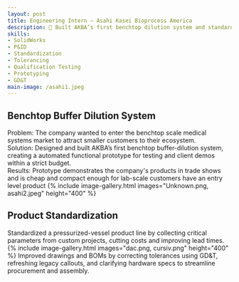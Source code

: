 ```yaml
---
layout: post
title: Engineering Intern – Asahi Kasei Bioprocess America
description: 🧪 Built AKBA’s first benchtop dilution system and standardized a pressurized-vessel product line
skills: 
- SolidWorks
- P&ID
- Standardization
- Tolerancing
- Qualification Testing
- Prototyping
- GD&T
main-image: /asahi1.jpeg
---
```

## Benchtop Buffer Dilution System
Problem: The company wanted to enter the benchtop scale medical systems market to attract smaller customers to their ecosystem.
<br>
Solution: Designed and built AKBA’s first benchtop buffer-dilution system, creating a automated functional prototype for testing and client demos within a strict budget.
<br>
Results: Prototype demonstrates the company's products in trade shows and is cheap and compact enough for lab-scale customers have an entry level product
{% include image-gallery.html images="Unknown.png, asahi2.jpeg" height="400" %}

## Product Standardization
Standardized a pressurized-vessel product line by collecting critical parameters from custom projects, cutting costs and improving lead times.
{% include image-gallery.html images="dac.png, cursiv.png" height="400" %}
Improved drawings and BOMs by correcting tolerances using GD&T, refreshing legacy callouts, and clarifying hardware specs to streamline procurement and assembly.
<br>
